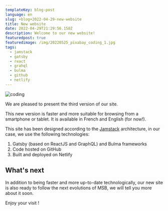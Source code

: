 ```yaml
---
templateKey: blog-post
language: en
slug: +blog+2022-04-29-new-website
title: New website
date: 2022-04-29T21:29:56.158Z
description: Welcome to our new website!
featuredpost: true
featuredimage: /img/20220525_pixabay_coding_1.jpg
tags:
  - jamstack
  - gatsby
  - react
  - grahql
  - bulma
  - github
  - netlify
---
```

![coding](/img/20220525_pixabay_coding_1.jpg)

We are pleased to present the third version of our site.

This new version is faster and more suitable for browsing from a smartphone or tablet. It is available in French and English (for now!).

This site has been designed according to the [Jamstack](https://jamstack.org/) architecture, in our case, we use the following technologies:

1. Gatsby (based on ReactJS and GraphQL) and Bulma frameworks
2. Code hosted on GitHub
3. Built and deployed on Netlify

## What's next

In addition to being faster and more up-to-date technologically, our new site is also ready to follow the next evolutions of MSB, we will tell you more about it soon.

Enjoy your visit !
